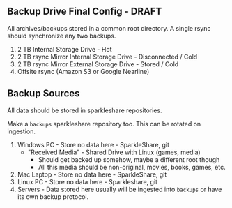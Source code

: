 ## Backup Drive Final Config - DRAFT

All archives/backups stored in a common root directory. A single rsync should synchronize any two backups.

1. 2 TB Internal Storage Drive - Hot
2. 2 TB rsync Mirror Internal Storage Drive - Disconnected / Cold
3. 2 TB rsync Mirror External Storage Drive - Stored / Cold
4. Offsite rsync (Amazon S3 or Google Nearline)


## Backup Sources

All data should be stored in sparkleshare repositories.

Make a `backups` sparkleshare repository too.  This can be rotated on ingestion.

1. Windows PC - Store no data here - SparkleShare, git
	- "Received Media" - Shared Drive with Linux (games, media)
		- Should get backed up somehow, maybe a different root though
		- All this media should be non-original, movies, books, games, etc.
2. Mac Laptop - Store no data here - SparkleShare, git
3. Linux PC - Store no data here - Sparkleshare, git
4. Servers - Data stored here usually will be ingested into `backups` or have its own backup protocol.

